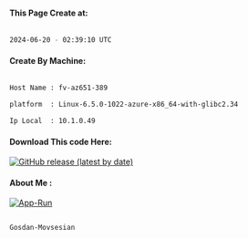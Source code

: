 
   
#### This Page Create at:

```bash

2024-06-20 - 02:39:10 UTC

```

#### Create By Machine:

```bash

Host Name : fv-az651-389

platform  : Linux-6.5.0-1022-azure-x86_64-with-glibc2.34

Ip Local  : 10.1.0.49

```
#### Download This code Here:

[![GitHub release (latest by date)](https://img.shields.io/github/v/release/Gosdan-Movsesian/Gosdan?style=for-the-badge&label=Download)](https://github.com/Gosdan-Movsesian/Gosdan/releases) 

</p> 

#### About Me :

[![App-Run](https://github.com/Gosdan-Movsesian/Gosdan/actions/workflows/App-Run.yml/badge.svg)](https://github.com/Gosdan-Movsesian/Gosdan/actions/workflows/App-Run.yml)

```bash

Gosdan-Movsesian

```

